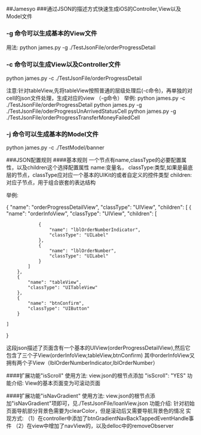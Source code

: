 ##Jamesyo
###通过JSON的描述方式快速生成iOS的Controller,View以及Model文件

### -g 命令可以生成基本的View文件
用法: python james.py -g ./TestJsonFile/orderProgressDetail

### -c 命令可以生成View以及Controller文件
python james.py -c ./TestJsonFile/orderProgressDetail

注意:针对tableView,先将tableView按照普通的层级处理后(-c命令)，再单独的对cell的json文件处理，生成对应的view （-g命令）
举例: python james.py -c ./TestJsonFile/orderProgressDetail
python james.py -g ./TestJsonFile/oderProgressUnArrivedStatusCell
python james.py -g ./TestJsonFile/orderProgressTransferMoneyFailedCell

### -j 命令可以生成基本的Model文件
python james.py -c ./TestModel/banner


###JSON配置规则
####基本规则
  一个节点有name,classType的必要配置属性，以及children这个选择配置属性
  name:变量名，
  classType:类型,如果是最底层的节点，classType应对应一个基本的UIKit的或者自定义的控件类型
  children:对应子节点，用于组合嵌套的表达结构

  举例:

  {
    "name": "orderProgressDetailView",
    "classType": "UIView",
    "children": [
        {
            "name": "orderInfoView",
            "classType": "UIView",
            "children": [

                {
                    "name": "lblOrderNumberIndicator",
                    "classType": "UILabel"
                },
                {
                    "name": "lblOrderNumber",
                    "classType": "UILabel"
                }
            ]
        },
        {
            "name": "tableView",
            "classType": "UITableView"
        },
        {
            "name": "btnConfirm",
            "classType": "UIButton"
        }

    ]

}

这段json描述了页面含有一个基本的UIView(orderProgressDetailView),然后它包含了三个子View(orderInfoView,tableView,btnConfirm)
其中orderInfoView又拥有两个子View（lblOrderNumberIndicator,lblOrderNumber）


####扩展功能"isScroll"
    使用方法: view.json的根节点添加 "isScroll": "YES"
    功能介绍: View的基本页面变为可滚动页面
 

####扩展功能"isNavGradient"
    使用方法: view.json的根节点添加"isNavGradient"项即可，见./TestJsonFile/loanView.json
    功能介绍:       针对初始页面导航部分背景色需要为clearColor，但是滚动后又需要导航背景色的情况
    实现方式: 
       （1）在controller中添加了btnGradientNavBackTappedEventHandle事件
       （2）在view中增加了navView的，以及delloc中的removeObserver